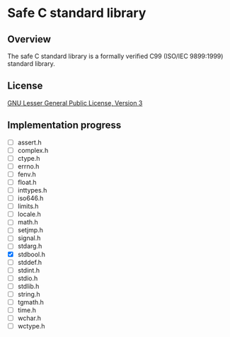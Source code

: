 # Safe C standard library

## Overview

The safe C standard library is a formally verified C99 (ISO/IEC 9899:1999) standard library.

## License

[GNU Lesser General Public License, Version 3](https://www.gnu.org/licenses/lgpl-3.0.html.en)

## Implementation progress

- [ ] assert.h
- [ ] complex.h
- [ ] ctype.h
- [ ] errno.h
- [ ] fenv.h
- [ ] float.h
- [ ] inttypes.h
- [ ] iso646.h
- [ ] limits.h
- [ ] locale.h
- [ ] math.h
- [ ] setjmp.h
- [ ] signal.h
- [ ] stdarg.h
- [x] stdbool.h
- [ ] stddef.h
- [ ] stdint.h
- [ ] stdio.h
- [ ] stdlib.h
- [ ] string.h
- [ ] tgmath.h
- [ ] time.h
- [ ] wchar.h
- [ ] wctype.h
